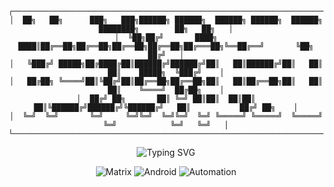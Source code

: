<div align="center">

```ascii
┌──────────────────────────────────────────────────────────────────────────────────────────────┐
│  ██╗   ██╗      ███╗   ███╗██████╗ ██████╗  ██████╗ ██████╗  ██████╗ ████████╗        ██╗   ██╗   │
│  ╚██╗██╔╝       ████╗ ████║██╔══██╗██╔══██╗██╔══██╗██╔══██╗██╔═══██╗╚══██╔══╝       ╚██╗ ██╔╝   │
│   ╚███╔╝ █████╗██╔████╔██║██████╔╝██████╔╝██║   ██║██████╔╝██║   ██║   ██║    █████╗  ╚███╔╝    │
│   ██╔██╗ ╚════╝██║╚██╔╝██║██╔══██╗██╔══██╗██║   ██║██╔══██╗██║   ██║   ██║    ╚════╝  ██╔██╗    │
│  ██╔╝ ██╗       ██║ ╚═╝ ██║██║  ██║██║  ██║╚██████╔╝██████╔╝╚██████╔╝   ██║           ██╔╝ ██╗    │
│  ╚═╝  ╚═╝       ╚═╝     ╚═╝╚═╝  ╚═╝╚═╝  ╚═╝ ╚═════╝ ╚═════╝  ╚═════╝    ╚═╝            ╚═╝   ╚═╝   │
└──────────────────────────────────────────────────────────────────────────────────────────────┘
```

<img src="https://readme-typing-svg.demolab.com?font=Fira+Code&weight=600&size=22&duration=3000&pause=1000&color=00F5A0&background=0D1117&center=true&vCenter=true&multiline=true&repeat=false&width=600&height=100&lines=%3E+Full+Stack+Developer;%3E+Tasker+Automation+Specialist;%3E+Knowledge+Sharing+Enthusiast" alt="Typing SVG" />

![Matrix](https://img.shields.io/badge/MATRIX-000000?style=for-the-badge&logo=matrix&logoColor=00FF00)
![Android](https://img.shields.io/badge/ANDROID-000000?style=for-the-badge&logo=android&logoColor=3DDC84)
![Automation](https://img.shields.io/badge/AUTOMATION-000000?style=for-the-badge&logo=robot&logoColor=FF6B6B)

</div>
